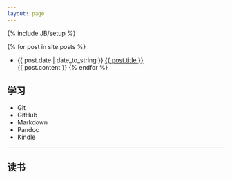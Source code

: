 ```yaml
---
layout: page
---
```

{% include JB/setup %}

{% for post in site.posts %}
* {{ post.date | date_to_string }}  <a href="{{ site.baseurl }}{{ post.url }}">{{ post.title }}</a><br/>
  {{ post.content }}
{% endfor %}

## 学习
* Git
* GitHub
* Markdown
* Pandoc
* Kindle

---

## 读书 

